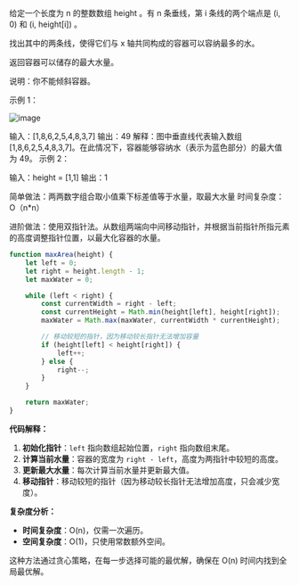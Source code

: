 给定一个长度为 n 的整数数组 height 。有 n 条垂线，第 i 条线的两个端点是 (i, 0) 和 (i, height[i]) 。

找出其中的两条线，使得它们与 x 轴共同构成的容器可以容纳最多的水。

返回容器可以储存的最大水量。

说明：你不能倾斜容器。


示例 1：

![image](@site/static/img/question_11.jpg)

输入：[1,8,6,2,5,4,8,3,7]
输出：49 
解释：图中垂直线代表输入数组 [1,8,6,2,5,4,8,3,7]。在此情况下，容器能够容纳水（表示为蓝色部分）的最大值为 49。
示例 2：

输入：height = [1,1]
输出：1

简单做法：两两数字组合取小值乘下标差值等于水量，取最大水量  时间复杂度：O（n*n）

进阶做法：使用双指针法。从数组两端向中间移动指针，并根据当前指针所指元素的高度调整指针位置，以最大化容器的水量。

``` js
function maxArea(height) {
    let left = 0;
    let right = height.length - 1;
    let maxWater = 0;

    while (left < right) {
        const currentWidth = right - left;
        const currentHeight = Math.min(height[left], height[right]);
        maxWater = Math.max(maxWater, currentWidth * currentHeight);

        // 移动较短的指针，因为移动较长指针无法增加容量
        if (height[left] < height[right]) {
            left++;
        } else {
            right--;
        }
    }

    return maxWater;
}
```
    


**代码解释：**
1. **初始化指针**：`left` 指向数组起始位置，`right` 指向数组末尾。
2. **计算当前水量**：容器的宽度为 `right - left`，高度为两指针中较短的高度。
3. **更新最大水量**：每次计算当前水量并更新最大值。
4. **移动指针**：移动较短的指针（因为移动较长指针无法增加高度，只会减少宽度）。

**复杂度分析：**
- **时间复杂度**：O(n)，仅需一次遍历。
- **空间复杂度**：O(1)，只使用常数额外空间。

这种方法通过贪心策略，在每一步选择可能的最优解，确保在 O(n) 时间内找到全局最优解。